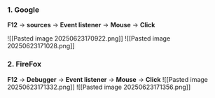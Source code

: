 ### 1. Google
**F12** -> **sources** -> **Event listener** -> **Mouse** -> **Click**

![[Pasted image 20250623170922.png]]
![[Pasted image 20250623171028.png]]
### 2. FireFox
**F12** -> **Debugger** -> **Event listener** -> **Mouse** -> **Click**
![[Pasted image 20250623171332.png]]
![[Pasted image 20250623171356.png]]